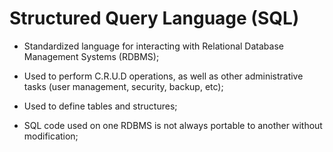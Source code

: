 # Structured Query Language (SQL)

- Standardized language for interacting with Relational Database Management Systems (RDBMS);

- Used to perform C.R.U.D operations, as well as other administrative tasks (user management, security, backup, etc);

- Used to define tables and structures;

- SQL code used on one RDBMS is not always portable to another without modification;